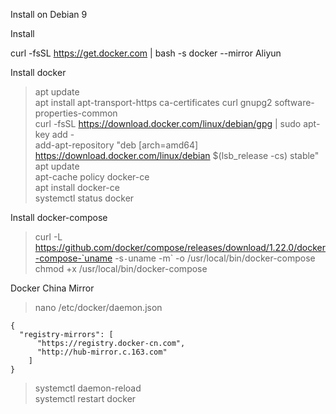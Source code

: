 Install on Debian 9  

Install     

curl -fsSL https://get.docker.com | bash -s docker --mirror Aliyun    


Install docker  

> apt update    
> apt install apt-transport-https ca-certificates curl gnupg2 software-properties-common    
> curl -fsSL https://download.docker.com/linux/debian/gpg | sudo apt-key add -    
> add-apt-repository "deb [arch=amd64] https://download.docker.com/linux/debian $(lsb_release -cs) stable"    
> apt update      
> apt-cache policy docker-ce    
> apt install docker-ce    
> systemctl status docker    

Install docker-compose   

> curl -L https://github.com/docker/compose/releases/download/1.22.0/docker-compose-`uname -s`-`uname -m` -o /usr/local/bin/docker-compose    
> chmod +x /usr/local/bin/docker-compose    

Docker China Mirror    

> nano /etc/docker/daemon.json    

```
{    
  "registry-mirrors": [    
      "https://registry.docker-cn.com",    
      "http://hub-mirror.c.163.com"    
    ]    
}    
```

> systemctl daemon-reload    
> systemctl restart docker